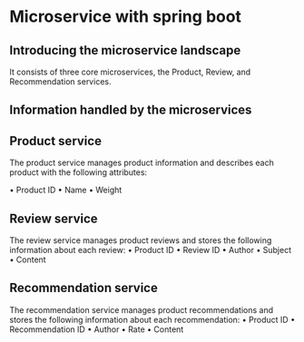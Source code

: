 # **Microservice with spring boot**


## **Introducing the microservice landscape**

It consists of three core microservices, the Product, Review, and Recommendation services.

## Information handled by the microservices


## **Product service**

The product service manages product information and describes each product with the following attributes:

• Product ID
• Name
• Weight

## **Review service**
The review service manages product reviews and stores the following information about each review:
• Product ID
• Review ID
• Author
• Subject
• Content

## **Recommendation service**
The recommendation service manages product recommendations and stores the following information about each recommendation:
• Product ID
• Recommendation ID
• Author
• Rate
• Content
